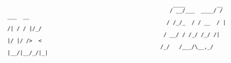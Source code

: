 

```
                                                     ____          __             
                                                    / __/___  ____/ /      ___  __
                                                   / /_/_  / / __  / | /| / / |/_/
                                                  / __/ / /_/ /_/ /| |/ |/ />  <  
                                                 /_/   /___/\__,_/ |__/|__/_/|_|  
```

<!--

**Here are some ideas to get you started:**

🙋‍♀️ A short introduction - what is your organization all about?
🌈 Contribution guidelines - how can the community get involved?
👩‍💻 Useful resources - where can the community find your docs? Is there anything else the community should know?
🍿 Fun facts - what does your team eat for breakfast?
🧙 Remember, you can do mighty things with the power of [Markdown](https://docs.github.com/github/writing-on-github/getting-started-with-writing-and-formatting-on-github/basic-writing-and-formatting-syntax)
-->
